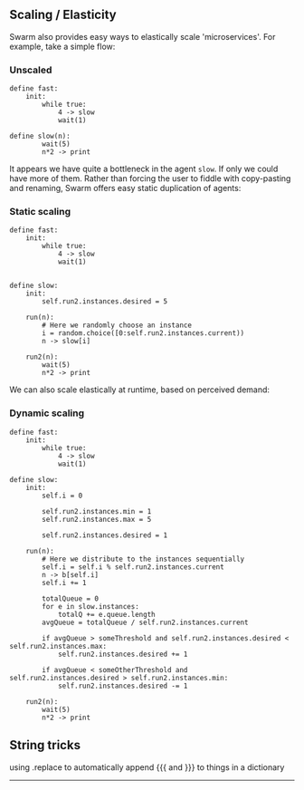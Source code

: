 
## Scaling / Elasticity

Swarm also provides easy ways to elastically scale 'microservices'. For example, take a simple flow:

### Unscaled

```
define fast:
    init:
        while true:
            4 -> slow
            wait(1)

define slow(n):
        wait(5)
        n*2 -> print
```

It appears we have quite a bottleneck in the agent `slow`. If only we could have more of them. Rather than forcing the user to fiddle with copy-pasting and renaming, Swarm offers easy static duplication of agents:

### Static scaling

```
define fast:
    init:
        while true:
            4 -> slow
            wait(1)


define slow:
    init:
        self.run2.instances.desired = 5

    run(n):
        # Here we randomly choose an instance
        i = random.choice([0:self.run2.instances.current))
        n -> slow[i]

    run2(n):
        wait(5)
        n*2 -> print
```

We can also scale elastically at runtime, based on perceived demand:

### Dynamic scaling

```
define fast:
    init:
        while true:
            4 -> slow          
            wait(1)

define slow:
    init:
        self.i = 0
        
        self.run2.instances.min = 1
        self.run2.instances.max = 5

        self.run2.instances.desired = 1

    run(n):
        # Here we distribute to the instances sequentially
        self.i = self.i % self.run2.instances.current
        n -> b[self.i]
        self.i += 1
        
        totalQueue = 0
        for e in slow.instances:
            totalQ += e.queue.length
        avgQueue = totalQueue / self.run2.instances.current
        
        if avgQueue > someThreshold and self.run2.instances.desired < self.run2.instances.max:
            self.run2.instances.desired += 1
        
        if avgQueue < someOtherThreshold and self.run2.instances.desired > self.run2.instances.min:
            self.run2.instances.desired -= 1            

    run2(n):
        wait(5)
        n*2 -> print
```

## String tricks

using .replace to automatically append {{{ and }}} to things in a dictionary 


---
